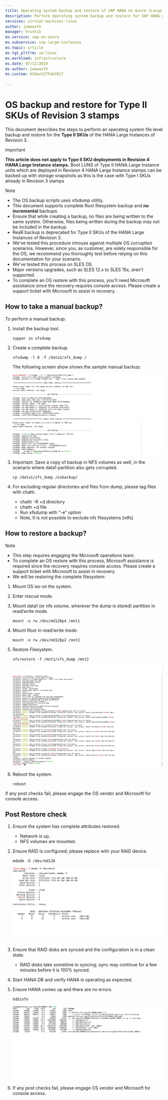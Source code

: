 ```yaml
---
title: Operating system backup and restore of SAP HANA on Azure (Large Instances) type II SKUs| Microsoft Docs
description: Perform Operating system backup and restore for SAP HANA on Azure (Large Instances) Type II SKUs
services: virtual-machines-linux
author: jaawasth
manager: hrushib
ms.service: sap-on-azure
ms.subservice: sap-large-instances
ms.topic: article
ms.tgt_pltfrm: vm-linux
ms.workload: infrastructure
ms.date: 07/12/2019
ms.author: jaawasth
ms.custom: H1Hack27Feb2017

---
```

# OS backup and restore for Type II SKUs of Revision 3 stamps

This document describes the steps to perform an operating system file level backup and restore for the **Type II  SKUs** of the HANA Large Instances of Revision 3. 

>[!Important]
> **This article does not apply to Type II SKU deployments in Revision 4 HANA Large Instance stamps.** Boot LUNS of Type II HANA Large Instance units which are deployed in Revision 4 HANA Large Instance stamps can be backed up with storage snapshots as this is the case with Type I SKUs already in Revision 3 stamps


>[!NOTE]
> * The OS backup scripts uses xfsdump utility.  
> * This document supports complete Root filesystem backup and **no incremental** backups.
> * Ensure that while creating a backup, no files are being written to the same system.  Otherwise, files being written during the backup may not be included in the backup.
> * ReaR backup is deprecated for Type II SKUs of the HANA Large Instances of Revision 3.
> * We've tested this procedure inhouse against multiple OS corruption scenarios. However, since you, as customer, are solely responsible for the OS, we recommend you thoroughly test before relying on this documentation for your scenario.
> * We've tested this process on SLES OS.
> * Major versions upgrades, such as SLES 12.x to SLES 15x, aren't supported.
> * To complete an OS restore with this process, you'll need Microsoft assistance since the recovery requires console access. Please create a support ticket with Microsoft to assist in recovery.


## How to take a manual backup?

To perform a manual backup:

1. Install the backup tool.
   ```
   zypper in xfsdump
   ```

2. Create a complete backup. 
   ```
   xfsdump -l 0 -f /data1/xfs_dump /
   ```

   The following screen show shows the sample manual backup:
   
    [![dump capture](media/HowToHLI/OSBackupTypeIISKUs/dump-capture.png)](media/HowToHLI/OSBackupTypeIISKUs/dump-capture.png#lightbox)


3. Important: Save a copy of backup in NFS volumes as well, in the scenario where data1 partition also gets corrupted.
   ```
   cp /data1/xfs_dump /osbackup/
   ```

4. For excluding regular directories and files from dump, please tag files with chattr.
   * chattr -R +d directory
   * chattr +d file
   * Run xfsdump with “-e” option
   * Note, It is not possible to exclude nfs filesystems [ntfs]




## How to restore a backup?

>[!NOTE]
> * This step requires engaging the Microsoft operations team.
> * To complete an OS restore with this process, Microsoft assistance is required since the recovery requires console access. Please create a support ticket with Microsoft to assist in recovery.
> * We will be restoring the complete filesystem:

1. Mount OS iso on the system.

2. Enter rescue mode.

3. Mount data1 (or nfs volume, wherever the dump is stored) partition in read/write mode.
   ```
   mount -o rw /dev/md126p4 /mnt1
   ```
4. Mount Root in read/write mode.
   ```
   mount -o rw /dev/md126p2 /mnt2
   ```
5. Restore Filesystem.
   ```
   xfsrestore -f /mnt1/xfs_dump /mnt2
   ```
   [![restore screenshot](media/HowToHLI/OSBackupTypeIISKUs/restore-screenshot.png)](media/HowToHLI/OSBackupTypeIISKUs/restore-screenshot.png#lightbox)
6. Reboot the system.
   ```
   reboot
   ```

If any post checks fail, please engage the OS vendor and Microsoft for console access.

## Post Restore check

1. Ensure the system has complete attributes restored.
   * Network is up.
   * NFS volumes are mounted.
2. Ensure RAID is configured; please replace with your RAID device.
   ```
   mdadm -D /dev/md126
   ```
   [![raid status](media/HowToHLI/OSBackupTypeIISKUs/raid-status.png)](media/HowToHLI/OSBackupTypeIISKUs/raid-status.png#lightbox)

3. Ensure that RAID disks are synced and the configuration is in a clean state.
   * RAID disks take sometime in syncing; sync may continue for a few minutes before it is 100% synced.

4. Start HANA DB and verify HANA is operating as expected.

5. Ensure HANA comes up and there are no errors.
   ```
   hdbinfo
   ```
   [![hana status](media/HowToHLI/OSBackupTypeIISKUs/hana-status.png)](media/HowToHLI/OSBackupTypeIISKUs/hana-status.png#lightbox)

6. If any post checks fail, please engage OS vendor and Microsoft for console access.